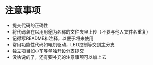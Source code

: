 # 注意事项
* 提交代码的正确性
* 将代码装在以用用途为名称的文件夹里上传（不要与他人文件名重复）
* 记得写README和注释，以便于将来使用
* 常用功能性代码如电机驱动，LED控制等交到主分支
* 独立项目如小车等单独开设分支提交
* 没啥说的了，还有要补充的注意事项可以加上去